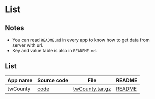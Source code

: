 # List

## Notes

- You can read `README.md` in every app to know how to get data from server with url.
- Key and value table is also in `READEME.md`.

## List

App name | Source code | File      | README
---------|-------------|-----------|---------------
twCounty | [code](https://github.com/HsuTing/gis/tree/data/twCounty) | [twCounty.tar.gz](https://hsuting.github.io/gis/release/twCounty.tar.gz) | [README](https://github.com/HsuTing/gis/tree/data/twCounty#twcounty)
